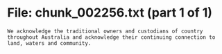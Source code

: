 ﻿# File: chunk_002256.txt (part 1 of 1)
```
We acknowledge the traditional owners and custodians of country throughout Australia and acknowledge their continuing connection to land, waters and community.
```

